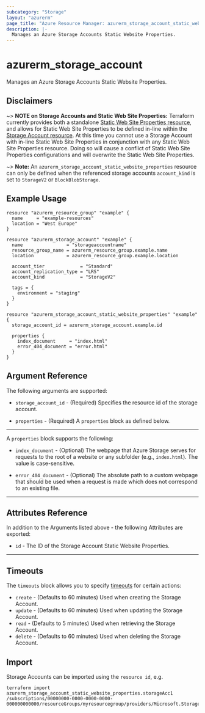 ```yaml
---
subcategory: "Storage"
layout: "azurerm"
page_title: "Azure Resource Manager: azurerm_storage_account_static_website_properties"
description: |-
  Manages an Azure Storage Accounts Static Website Properties.
---
```


# azurerm_storage_account

Manages an Azure Storage Accounts Static Website Properties.

## Disclaimers

~> **NOTE on Storage Accounts and Static Web Site Properties:** Terraform currently provides both a standalone [Static Web Site Properties resource](storage_account_static_website_properties.html), and allows for Static Web Site Properties to be defined in-line within the [Storage Account resource](storage_account.html). At this time you cannot use a Storage Account with in-line Static Web Site Properties in conjunction with any Static Web Site Properties resource. Doing so will cause a conflict of Static Web Site Properties configurations and will overwrite the Static Web Site Properties.

~> **Note:** An `azurerm_storage_account_static_website_properties` resource can only be defined when the referenced storage accounts `account_kind` is set to `StorageV2` or `BlockBlobStorage`.

## Example Usage

```hcl
resource "azurerm_resource_group" "example" {
  name     = "example-resources"
  location = "West Europe"
}

resource "azurerm_storage_account" "example" {
  name                = "storageaccountname"
  resource_group_name = azurerm_resource_group.example.name
  location            = azurerm_resource_group.example.location

  account_tier             = "Standard"
  account_replication_type = "LRS"
  account_kind             = "StorageV2"

  tags = {
    environment = "staging"
  }
}

resource "azurerm_storage_account_static_website_properties" "example" {
  storage_account_id = azurerm_storage_account.example.id

  properties {
    index_document     = "index.html"
    error_404_document = "error.html"
  }
}
```

## Argument Reference

The following arguments are supported:

* `storage_account_id` - (Required) Specifies the resource id of the storage account.

* `properties` - (Required) A `properties` block as defined below.

---

A `properties` block supports the following:

* `index_document` - (Optional) The webpage that Azure Storage serves for requests to the root of a website or any subfolder (e.g., `index.html`). The value is case-sensitive.

* `error_404_document` - (Optional) The absolute path to a custom webpage that should be used when a request is made which does not correspond to an existing file.

---

## Attributes Reference

In addition to the Arguments listed above - the following Attributes are exported:

* `id` - The ID of the Storage Account Static Website Properties.

---

## Timeouts

The `timeouts` block allows you to specify [timeouts](https://www.terraform.io/language/resources/syntax#operation-timeouts) for certain actions:

* `create` - (Defaults to 60 minutes) Used when creating the Storage Account.
* `update` - (Defaults to 60 minutes) Used when updating the Storage Account.
* `read` - (Defaults to 5 minutes) Used when retrieving the Storage Account.
* `delete` - (Defaults to 60 minutes) Used when deleting the Storage Account.

## Import

Storage Accounts can be imported using the `resource id`, e.g.

```shell
terraform import azurerm_storage_account_static_website_properties.storageAcc1 /subscriptions/00000000-0000-0000-0000-000000000000/resourceGroups/myresourcegroup/providers/Microsoft.Storage/storageAccounts/myaccount
```
